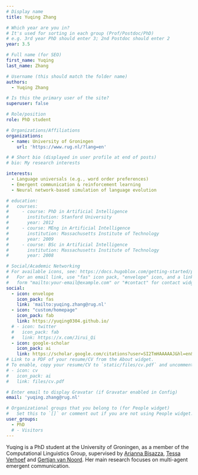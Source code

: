 ```yaml
---
# Display name
title: Yuqing Zhang

# Which year are you in?
# It's used for sorting in each group (Prof/Postdoc/PhD)
# e.g. 3rd year PhD should enter 3; 2nd Postdoc should enter 2
year: 3.5

# Full name (for SEO)
first_name: Yuqing
last_name: Zhang

# Username (this should match the folder name)
authors:
  - Yuqing Zhang

# Is this the primary user of the site?
superuser: false

# Role/position
role: PhD student

# Organizations/Affiliations
organizations:
  - name: University of Groningen
    url: 'https://www.rug.nl/?lang=en'

# # Short bio (displayed in user profile at end of posts)
# bio: My research interests 

interests:
  - Language universals (e.g., word order preferences)
  - Emergent communication & reinforcement learning
  - Neural network-based simulation of language evolution

# education:
#   courses:
#     - course: PhD in Artificial Intelligence
#       institution: Stanford University
#       year: 2012
#     - course: MEng in Artificial Intelligence
#       institution: Massachusetts Institute of Technology
#       year: 2009
#     - course: BSc in Artificial Intelligence
#       institution: Massachusetts Institute of Technology
#       year: 2008

# Social/Academic Networking
# For available icons, see: https://docs.hugoblox.com/getting-started/page-builder/#icons
#   For an email link, use "fas" icon pack, "envelope" icon, and a link in the
#   form "mailto:your-email@example.com" or "#contact" for contact widget.
social:
  - icon: envelope
    icon_pack: fas
    link: 'mailto:yuqing.zhang@rug.nl'
  - icon: "custom/homepage"
    icon_pack: fab
    link: https://yuqing0304.github.io/
  # - icon: twitter
  #   icon_pack: fab
  #   link: https://x.com/Jirui_Qi
  - icon: google-scholar
    icon_pack: ai
    link: https://scholar.google.com/citations?user=SI2TmHAAAAAJ&hl=en&oi=sra
# Link to a PDF of your resume/CV from the About widget.
# To enable, copy your resume/CV to `static/files/cv.pdf` and uncomment the lines below.
# - icon: cv
#   icon_pack: ai
#   link: files/cv.pdf

# Enter email to display Gravatar (if Gravatar enabled in Config)
email: 'yuqing.zhang@rug.nl'

# Organizational groups that you belong to (for People widget)
#   Set this to `[]` or comment out if you are not using People widget.
user_groups:
  - PhD
  # - Visitors
---
```


Yuqing is a PhD student at the University of Groningen, as a member of the Computational Linguistics Group, supervised by [Arianna Bisazza](https://www.cs.rug.nl/~bisazza/), [Tessa Verhoef](https://www.universiteitleiden.nl/en/staffmembers/tessa-verhoef#tab-2) and [Gertjan van Noord](https://www.rug.nl/staff/g.j.m.van.noord/?lang=en). Her main research focuses on multi-agent emergent communication.